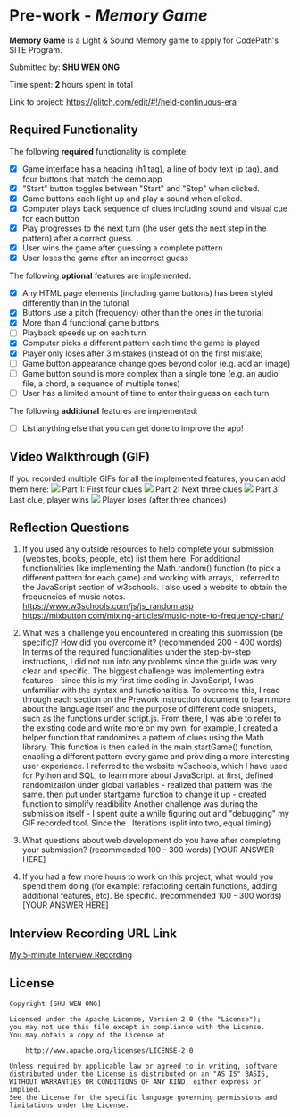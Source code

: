 # Pre-work - *Memory Game*

**Memory Game** is a Light & Sound Memory game to apply for CodePath's SITE Program. 

Submitted by: **SHU WEN ONG**

Time spent: **2** hours spent in total

Link to project: https://glitch.com/edit/#!/held-continuous-era

## Required Functionality

The following **required** functionality is complete:

* [X] Game interface has a heading (h1 tag), a line of body text (p tag), and four buttons that match the demo app
* [X] "Start" button toggles between "Start" and "Stop" when clicked. 
* [X] Game buttons each light up and play a sound when clicked. 
* [X] Computer plays back sequence of clues including sound and visual cue for each button
* [X] Play progresses to the next turn (the user gets the next step in the pattern) after a correct guess. 
* [X] User wins the game after guessing a complete pattern
* [X] User loses the game after an incorrect guess

The following **optional** features are implemented:

* [X] Any HTML page elements (including game buttons) has been styled differently than in the tutorial
* [X] Buttons use a pitch (frequency) other than the ones in the tutorial
* [X] More than 4 functional game buttons
* [ ] Playback speeds up on each turn
* [X] Computer picks a different pattern each time the game is played
* [X] Player only loses after 3 mistakes (instead of on the first mistake)
* [ ] Game button appearance change goes beyond color (e.g. add an image)
* [ ] Game button sound is more complex than a single tone (e.g. an audio file, a chord, a sequence of multiple tones)
* [ ] User has a limited amount of time to enter their guess on each turn

The following **additional** features are implemented:

- [ ] List anything else that you can get done to improve the app!

## Video Walkthrough (GIF)

If you recorded multiple GIFs for all the implemented features, you can add them here:
![](http://g.recordit.co/EM9tF3MNGp.gif) Part 1: First four clues
![](http://g.recordit.co/nTt8YeYplX.gif) Part 2: Next three clues
![](http://g.recordit.co/5kIA823mkS.gif) Part 3: Last clue, player wins
![](http://g.recordit.co/YYTl65SDZk.gif) Player loses (after three chances)

## Reflection Questions
1. If you used any outside resources to help complete your submission (websites, books, people, etc) list them here. 
For additional functionalities like implementing the Math.random() function (to pick a different pattern for each game) and working with arrays, I referred to the JavaScript section of w3schools. I also used a website to obtain the frequencies of music notes. 
https://www.w3schools.com/js/js_random.asp
https://mixbutton.com/mixing-articles/music-note-to-frequency-chart/

2. What was a challenge you encountered in creating this submission (be specific)? How did you overcome it? (recommended 200 - 400 words) 
In terms of the required functionalities under the step-by-step instructions, I did not run into any problems since the guide was very clear and specific. The biggest challenge was implementing extra features - since this is my first time coding in JavaScript, I was unfamiliar with the syntax and functionalities. To overcome this, I read through each section on the Prework instruction document to learn more about the language itself and the purpose of different code snippets, such as the functions under script.js. From there, I was able to refer to the existing code and write more on my own; for example, I created a helper function that randomizes a pattern of clues using the Math library. This function is then called in the main startGame() function, enabling a different pattern every game and providing a more interesting user experience. I referred to the website w3schools, which I have used for Python and SQL, to learn more about JavaScript. at first, defined randomization under global variables - realized that pattern was the same. then put under startgame function to change it up - created function to simplify readibility
Another challenge was during the submission itself - I spent quite a while figuring out and "debugging" my GIF recorded tool. Since the . Iterations (split into two, equal timing)

3. What questions about web development do you have after completing your submission? (recommended 100 - 300 words) 
[YOUR ANSWER HERE]

4. If you had a few more hours to work on this project, what would you spend them doing (for example: refactoring certain functions, adding additional features, etc). Be specific. (recommended 100 - 300 words) 
[YOUR ANSWER HERE] 



## Interview Recording URL Link

[My 5-minute Interview Recording](your-link-here)


## License

    Copyright [SHU WEN ONG]

    Licensed under the Apache License, Version 2.0 (the "License");
    you may not use this file except in compliance with the License.
    You may obtain a copy of the License at

        http://www.apache.org/licenses/LICENSE-2.0

    Unless required by applicable law or agreed to in writing, software
    distributed under the License is distributed on an "AS IS" BASIS,
    WITHOUT WARRANTIES OR CONDITIONS OF ANY KIND, either express or implied.
    See the License for the specific language governing permissions and
    limitations under the License.
